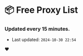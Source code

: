# :package: Free Proxy List
### Updated every 15 minutes.

- Last updated: `2024-10-30 22:54`

:heart:
